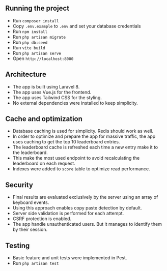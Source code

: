 ## Running the project
- Run `composer install`
- Copy `.env.example` to `.env` and set your database credentials
- Run `npm install`
- Run `php artisan migrate`
- Run `php db:seed`
- Run `vite build`
- Run `php artisan serve`
- Open `http://localhost:8000`

## Architecture
- The app is built using Laravel 8.
- The app uses Vue.js for the frontend.
- The app uses Tailwind CSS for the styling.
- No external dependencies were installed to keep simplicity.

## Cache and optimization
- Database caching is used for simplicity. Redis should  work as well.
- In order to optimize and prepare the app for massive traffic, the app uses caching to get the top 10 leaderboard entries.
- The leaderboard cache is refreshed each time a new entry make it to the leaderboard.
- This make the most used endpoint to avoid recalculating the leaderboard on each request.
- Indexes were added to `score` table to optimize read performance.

## Security
- Final results are evaluated exclusively by the server using an array of keyboard events.
- Using this approach enables copy paste detection by default.
- Server side validation is performed for each attempt.
- CSRF protection is enabled.
- The app handle unauthenticated users. But it manages to identify them by their session.

## Testing
- Basic feature and unit tests were implemented in Pest.
- Run `php artisan test`
